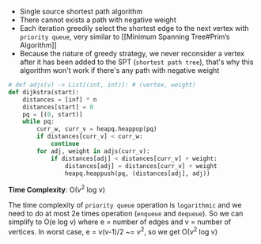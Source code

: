 - Single source shortest path algorithm
- There cannot exists a path with negative weight
- Each iteration greedily select the shortest edge to the next vertex with `priority queue`, very similar to [[Minimum Spanning Tree#Prim’s Algorithm]]
- Because the nature of greedy strategy, we never reconsider a vertex after it has been added to the SPT (`shortest path tree`), that's why this algorithm won't work if there's any path with negative weight

```python
# def adjs(v) -> List[(int, int)]: # (vertex, weight)
def dijkstra(start):
    distances = [inf] * n
    distances[start] = 0
    pq = [(0, start)]
    while pq:
        curr_w, curr_v = heapq.heappop(pq)
        if distances[curr_v] < curr_w:
            continue
        for adj, weight in adjs(curr_v):
            if distances[adj] < distances[curr_v] + weight:
                distances[adj] = distances[curr_v] + weight
                heapq.heappush(pq, (distances[adj], adj))
```

**Time Complexity**: O($v^2$ log v)

The time complexity of `priority queue` operation is `logarithmic` and we need to do at most 2e times operation (`enqueue` and `dequeue`). So we can simplify to  O(e log v) where e = number of edges and v = number of vertices.
In worst case, e = v(v-1)/2 ~=  $v^2$, so we get O($v^2$ log v)  
